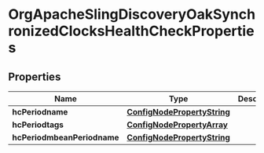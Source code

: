 
# OrgApacheSlingDiscoveryOakSynchronizedClocksHealthCheckProperties

## Properties
Name | Type | Description | Notes
------------ | ------------- | ------------- | -------------
**hcPeriodname** | [**ConfigNodePropertyString**](ConfigNodePropertyString.md) |  |  [optional]
**hcPeriodtags** | [**ConfigNodePropertyArray**](ConfigNodePropertyArray.md) |  |  [optional]
**hcPeriodmbeanPeriodname** | [**ConfigNodePropertyString**](ConfigNodePropertyString.md) |  |  [optional]



